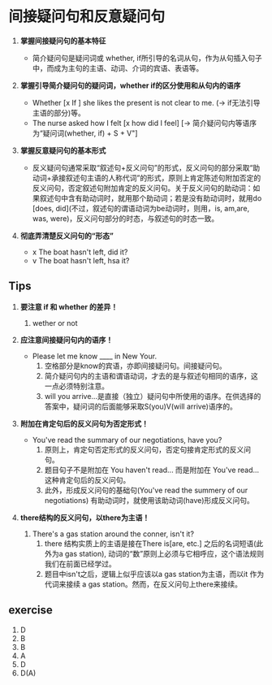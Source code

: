 # 间接疑问句和反意疑问句

1. **掌握间接疑问句的基本特征**
    - 简介疑问句是疑问词或 whether, if所引导的名词从句，作为从句插入句子中，而成为主句的主语、动词、介词的宾语、表语等。
1. **掌握引导简介疑问句的疑问词，whether if的区分使用和从句内的语序**
    - Whether [x If ] she likes the present is not clear to me. (-> if无法引导主语的部分)等。
    - The nurse asked how I felt [x how did I feel] [-> 简介疑问句内等语序为“疑问词(whether, if) + S + V"]
1. **掌握反意疑问句的基本形式**

    - 反义疑问句通常采取“叙述句+反义问句”的形式，反义问句的部分采取“助动词+承接叙述句主语的人称代词”的形式，原则上肯定陈述句附加否定的反义问句，否定叙述句附加肯定的反义问句。关于反义问句的助动词：如果叙述句中含有助动词时，就用那个助动词；若是没有助动词时，就用do [does, did](不过，叙述句的谓语动词为be动词时，则用，is, am,are, was, were)，反义问句部分的时态，与叙述句的时态一致。
1. **彻底弄清楚反义问句的“形态”**
    - x The boat hasn't left, did it?
    - v The boat hasn't left, hsa it?

## Tips

1. **要注意 if 和 whether 的差异！**
    1. wether or not

1. **应注意间接疑问句内的语序！**
    - Please let me know ____ in New Your.
        1. 空格部分是know的宾语，亦即间接疑问句。间接疑问句。
        1. 简介疑问句内的主语和谓语动词，才去的是与叙述句相同的语序，这一点必须特别注意。
        1. will you arrive...是直接（独立）疑问句中所使用的语序。在供选择的答案中，疑问词的后面能够采取S(you)V(will arrive)语序的。

1. **附加在肯定句后的反义问句为否定形式！**
    - You've read the summary of our negotiations, have you?
        1. 原则上，肯定句否定形式的反义问句，否定句接肯定形式的反义问句。
        1. 题目句子不是附加在 You haven't read... 而是附加在 You've read...这种肯定句后的反义问句。
        1. 此外，形成反义问句的基础句(You've read the summery of our negotiations) 有助动词时，就使用该助动词(have)形成反义问句。

1. **there结构的反义问句，以there为主语！**
    1. There's a gas station around the conner, isn't it?
        1. there 结构实质上的主语是接在There is[are, etc.] 之后的名词短语(此外为a gas station), 动词的“数”原则上必须与它相呼应，这个语法规则我们在前面已经学过。
        1. 题目中isn't之后，逻辑上似乎应该以a gas station为主语，而以it 作为代词来接续 a gas station。然而，在反义问句上there来接续。

## exercise

1. D
1. B
1. B
1. A
1. D
1. D(A)